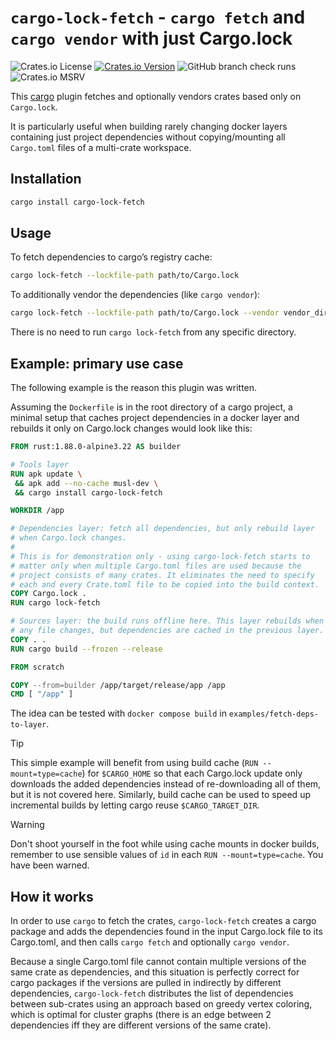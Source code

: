 # `cargo-lock-fetch` - `cargo fetch` and `cargo vendor` with just Cargo.lock

![Crates.io License](https://img.shields.io/crates/l/cargo-lock-fetch) [![Crates.io
Version](https://img.shields.io/crates/v/cargo-lock-fetch)](https://crates.io/crates/cargo-lock-fetch/)
![GitHub branch check runs](https://img.shields.io/github/check-runs/komar007/cargo-lock-fetch/main)
![Crates.io MSRV](https://img.shields.io/crates/msrv/cargo-lock-fetch)

This [cargo](https://doc.rust-lang.org/cargo/) plugin fetches and optionally vendors crates based
only on `Cargo.lock`.

It is particularly useful when building rarely changing docker layers containing just project
dependencies without copying/mounting all `Cargo.toml` files of a multi-crate workspace.

## Installation

``` sh
cargo install cargo-lock-fetch
```

## Usage

To fetch dependencies to cargo’s registry cache:

``` sh
cargo lock-fetch --lockfile-path path/to/Cargo.lock
```

To additionally vendor the dependencies (like `cargo vendor`):

``` sh
cargo lock-fetch --lockfile-path path/to/Cargo.lock --vendor vendor_dir/
```

There is no need to run `cargo lock-fetch` from any specific directory.

## Example: primary use case

The following example is the reason this plugin was written.

Assuming the `Dockerfile` is in the root directory of a cargo project, a minimal setup that caches
project dependencies in a docker layer and rebuilds it only on Cargo.lock changes would look like
this:

```dockerfile
FROM rust:1.88.0-alpine3.22 AS builder

# Tools layer
RUN apk update \
 && apk add --no-cache musl-dev \
 && cargo install cargo-lock-fetch

WORKDIR /app

# Dependencies layer: fetch all dependencies, but only rebuild layer
# when Cargo.lock changes.
#
# This is for demonstration only - using cargo-lock-fetch starts to
# matter only when multiple Cargo.toml files are used because the
# project consists of many crates. It eliminates the need to specify
# each and every Crate.toml file to be copied into the build context.
COPY Cargo.lock .
RUN cargo lock-fetch

# Sources layer: the build runs offline here. This layer rebuilds when
# any file changes, but dependencies are cached in the previous layer.
COPY . .
RUN cargo build --frozen --release

FROM scratch

COPY --from=builder /app/target/release/app /app
CMD [ "/app" ]
```

The idea can be tested with `docker compose build` in `examples/fetch-deps-to-layer`.

> [!TIP]
> This simple example will benefit from using build cache (`RUN --mount=type=cache`) for
> `$CARGO_HOME` so that each Cargo.lock update only downloads the added dependencies instead of
> re-downloading all of them, but it is not covered here. Similarly, build cache can be used to
> speed up incremental builds by letting cargo reuse `$CARGO_TARGET_DIR`.

> [!WARNING]
> Don't shoot yourself in the foot while using cache mounts in docker builds, remember to use
> sensible values of `id` in each `RUN --mount=type=cache`. You have been warned.

## How it works

In order to use `cargo` to fetch the crates, `cargo-lock-fetch` creates a cargo package and adds the
dependencies found in the input Cargo.lock file to its Cargo.toml, and then calls `cargo fetch` and
optionally `cargo vendor`.

Because a single Cargo.toml file cannot contain multiple versions of the same crate as dependencies,
and this situation is perfectly correct for cargo packages if the versions are pulled in indirectly
by different dependencies, `cargo-lock-fetch` distributes the list of dependencies between
sub-crates using an approach based on greedy vertex coloring, which is optimal for cluster graphs
(there is an edge between 2 dependencies iff they are different versions of the same crate).
